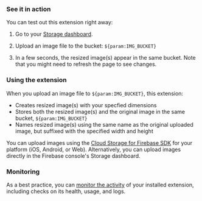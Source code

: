 ### See it in action

You can test out this extension right away:

1.  Go to your [Storage dashboard](https://console.firebase.google.com/project/${param:PROJECT_ID}/storage).

1.  Upload an image file to the bucket: `${param:IMG_BUCKET}`

1.  In a few seconds, the resized image(s) appear in the same bucket. Note that you might need to refresh the page to see changes.

### Using the extension

When you upload an image file to `${param:IMG_BUCKET}`, this extension:
- Creates resized image(s) with your specfied dimensions
- Stores both the resized image(s) and the original image in the same bucket, `${param:IMG_BUCKET}`
- Names resized image(s) using the same name as the original uploaded image, but suffixed with the specified width and height

You can upload images using the [Cloud Storage for Firebase SDK](https://firebase.google.com/docs/storage/) for your platform (iOS, Android, or Web). Alternatively, you can upload images directly in the Firebase console's Storage dashboard.

### Monitoring

As a best practice, you can [monitor the activity](https://firebase.google.com/docs/extensions/manage-installed-extensions#monitor) of your installed extension, including checks on its health, usage, and logs.
